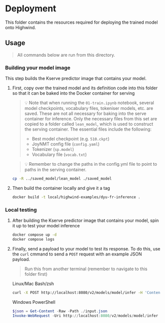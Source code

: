 # Deployment

This folder contains the resources required for deploying the trained model onto Highwind.

## Usage

> All commands below are run from this directory.

### Building your model image

This step builds the Kserve predictor image that contains your model.

1. First, copy over the trained model and its definition code into this folder so that it can be baked into the Docker container for serving

    > 💡 Note that when running the `01-train.ipynb` notebook, several model checkpoints, vocabulary files, tokeniser models, etc. are saved. These are not all necessary for baking into the serve container for inference. Only the necessary files from this set are copied to a folder called `lean_model`, which is used to construct the serving container. The essential files include the following:
    >
    > - Best model checkpoint (e.g. `510.ckpt`)
    > - JoyNMT config file (`config.yaml`)
    > - Tokenizer (`sp.model`)
    > - Vocabulary file (`vocab.txt`)

    > 💡 Remember to change the paths in the config.yml file to point to paths in the serving container.

    ```bash
    cp -R ../saved_model/lean_model ./saved_model
    ```

1. Then build the container locally and give it a tag

    ```bash
    docker build -t local/highwind-examples/dyu-fr-inference .
    ```

### Local testing

1. After building the Kserve predictor image that contains your model, spin it up to test your model inference

    ```bash
    docker compose up -d
    docker compose logs
    ```

1. Finally, send a payload to your model to test its response. To do this, use the `curl` cmmand to send a `POST` request with an example JSON payload.

    >  Run this from another terminal (remember to navigate to this folder first)

    Linux/Mac Bash/zsh

    ```bash
    curl -X POST http://localhost:8080/v2/models/model/infer -H 'Content-Type: application/json' -d @./input.json
    ```

    Windows PowerShell

    ```PowerShell
    $json = Get-Content -Raw -Path ./input.json
    Invoke-WebRequest -Uri http://localhost:8080/v2/models/model/infer -Method Post -ContentType 'application/json' -Body $json
    ```
